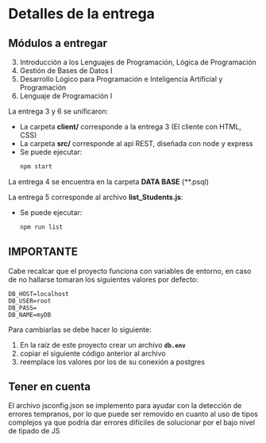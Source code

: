 # Detalles de la entrega

## Módulos a entregar
3) Introducción a los Lenguajes de Programación, Lógica de Programación
4) Gestión de Bases de Datos I
5) Desarrollo Lógico para Programación e Inteligencia Artificial y Programación
6) Lenguaje de Programación I

La entrega 3 y 6 se unificaron:
- La carpeta **client/** corresponde a la entrega 3 (El cliente con HTML, CSS)
- La carpeta **src/** corresponde al api REST, diseñada con node y express
- Se puede ejecutar:
  ```bash
  npm start
  ``` 

La entrega 4 se encuentra en la carpeta **DATA BASE** (**.psql)

La entrega 5 corresponde al archivo **list_Students.js**:
- Se puede ejecutar:
  ```bash
  npm run list
  ```

## IMPORTANTE

Cabe recalcar que el proyecto funciona con variables de entorno,
en caso de no hallarse tomaran los siguientes valores por defecto:
```env
DB_HOST=localhost
DB_USER=root
DB_PASS=
DB_NAME=myDB
```

Para cambiarlas se debe hacer lo siguiente:
1) En la raíz de este proyecto crear un archivo **``db.env``**
2) copiar el siguiente código anterior al archivo
3) reemplace los valores por los de su conexión a postgres

## Tener en cuenta
El archivo jsconfig.json se implemento para ayudar con la detección de errores tempranos,
por lo que puede ser removido en cuanto al uso de tipos complejos ya que podría dar errores difíciles de solucionar por el bajo nivel de tipado de JS